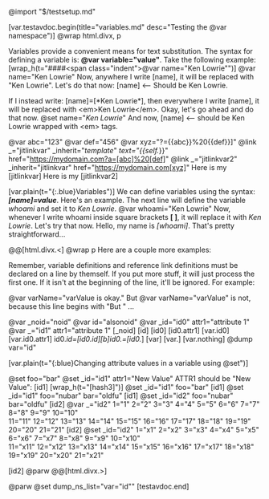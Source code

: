 @import "$/testsetup.md"

[var.testavdoc.begin(title="variables.md" desc="Testing the @var namespace")]
@wrap html.divx, p

Variables provide a convenient means for text substitution. The syntax for defining a variable is: **@var variable="value"**. Take the following example:
[wrap_h(t="####<span class=\"indent\">@var name=\"Ken Lowrie\"</span>")]
@var name="Ken Lowrie"
Now, anywhere I write &#91;name], it will be replaced with "Ken Lowrie". Let's do that now: [name] &lt;-- Should be Ken Lowrie.

If I instead write: &#91;name]=[&#42;Ken Lowrie*], then everywhere I write &#91;name], it will be replaced with &lt;em>Ken Lowrie&lt;/em>. Okay, let's go ahead and do that now. 
@set name="*Ken Lowrie*"
And now, [name] &lt;-- should be Ken Lowrie wrapped with &lt;em> tags.


@var abc="123"
@var def="456"
@var xyz="?={{abc}}%20{{def}}]"
@link _="jitlinkvar" _inherit="_template_" _text="{{self._}}" href="https://mydomain.com?a=[abc]%20[def]"
@link _="jitlinkvar2" _inherit="jitlinkvar" href="https://mydomain.com[xyz]"
Here is my [jitlinkvar]
Here is my [jitlinkvar2]

[var.plain(t="{:.blue}Variables")]
We can define variables using the syntax: ***[name]=value***. Here's an example. The next line will define the variable *whoami* and set it to *Ken Lowrie*.
@var whoami="Ken Lowrie"
Now, whenever I write whoami inside square brackets **[ ]**, it will replace it with *Ken Lowrie*. Let's try that now. Hello, my name is *[whoami]*. That's pretty straightforward...

@@[html.divx.<]
@wrap p
Here are a couple more examples:

Remember, variable definitions and reference link definitions must be declared on a line by themself. If you put more stuff, it will just process the first one. If it isn't at the beginning of the line, it'll be ignored. For example:

@var varName="varValue is okay."
But @var varName="varValue" is not, because this line begins with "But " ...

@var _noid="noid"
@var id="alsonoid"
@var _id="id0" attr1="attribute 1"
@var _="id1" attr1="attribute 1"
[_noid]
[id]
[id0]
[id0.attr1]
[var.id0]
[var.id0.attr1]
id0._id=[id0._id][b]id0._=[id0._]
[var]
[var.]
[var.nothing]
@dump var="id"  

[var.plain(t="{:blue}Changing attribute values in a variable using @set")]

@set foo="bar"
@set _id="id1" attr1="New Value"
ATTR1 should be "New Value":
[id1]
[wrap_h(t="[hash3]")]
@set _id="id1" foo="bar"
[id1]
@set _id="id1" foo="nubar" bar="oldfu"
[id1]
@set _id="id2" foo="nubar" bar="oldfu"
[id2]
@var _="id2" 1="1" 2="2" 3="3" 4="4" 5="5" 6="6" 7="7" 8="8" 9="9" 10="10"\
               11="11" 12="12" 13="13" 14="14" 15="15" 16="16" 17="17" 18="18" 19="19" 20="20" 21="21"
[id2]
@set _id="id2" 1="x1" 2="x2" 3="x3" 4="x4" 5="x5" 6="x6" 7="x7" 8="x8" 9="x9" 10="x10"\
               11="x11" 12="x12" 13="x13" 14="x14" 15="x15" 16="x16" 17="x17" 18="x18" 19="x19" 20="x20" 21="x21"

[id2]
@parw
@@[html.divx.>]

@parw
@set dump_ns_list="var=\"id\""
[testavdoc.end]
